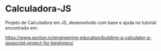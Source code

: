 # Calculadora-JS
Projeto de Calculadora em JS, desenvolvido com base e ajuda no tutorial encontrado em:

https://www.section.io/engineering-education/building-a-calculator-a-javascript-project-for-beginners/


